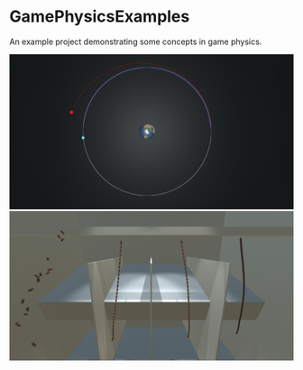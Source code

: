 # GamePhysicsExamples
An example project demonstrating some concepts in game physics.

![](Pictures/Orbit_1.png)
![](Pictures/Ropes_1.png)
